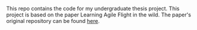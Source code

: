 This repo contains the code for my undergraduate thesis project. This project is based on the paper Learning Agile Flight in the wild. The paper's original repository can be found [here](https://github.com/uzh-rpg/agile_autonomy).